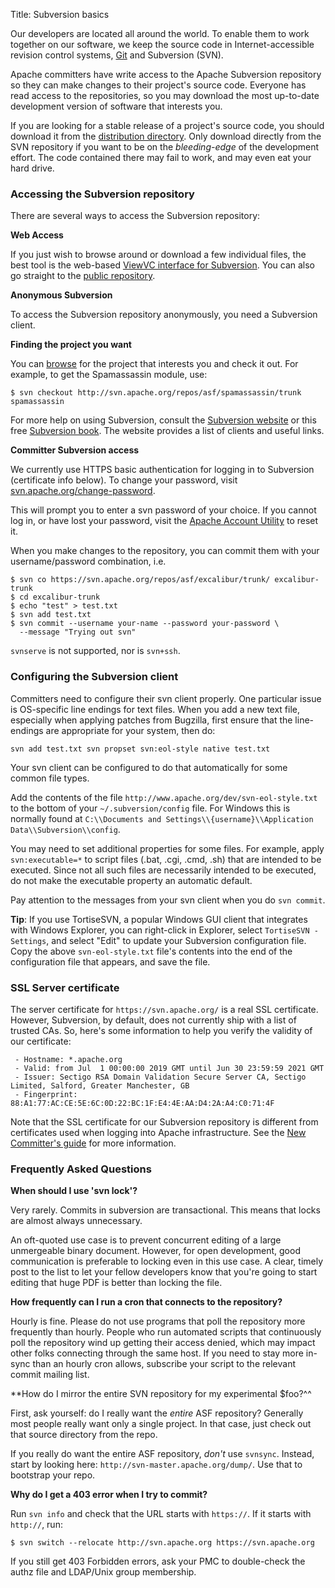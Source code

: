 Title: Subversion basics

Our developers are located all around the world. To enable them to work together on our software, we keep the source code in Internet-accessible revision control systems, [Git](git.html) and Subversion (SVN).

Apache committers have write access to the Apache Subversion repository so they can make changes to their project's source code. Everyone has read access to the repositories, so you may download the most up-to-date development version of software that interests you.

If you are looking for a stable release of a project's source code, you should download it from the <a href="http://www.apache.org/dyn/closer.cgi/" target="_blank">distribution directory</a>. Only download directly from the SVN repository if you want to be on the *bleeding-edge* of the development effort. The code contained there may fail to work, and may even eat your hard drive.

### Accessing the Subversion repository ###

There are several ways to access the Subversion repository:

**Web Access**

If you just wish to browse around or download a few individual files, the best tool is the web-based <a href="http://svn.apache.org/viewvc/" target="_blank">ViewVC interface for Subversion</a>. You can also go straight to the <a href="http://svn.apache.org/repos/asf/" target="_blank">public repository</a>.

**Anonymous Subversion**

To access the Subversion repository anonymously, you need a Subversion client. 

**Finding the project you want**

You can <a href="http://svn.apache.org/repos/asf/" target="_blank">browse</a> for the project that interests you and check it out. For example, to get the Spamassassin module, use:

`$ svn checkout http://svn.apache.org/repos/asf/spamassassin/trunk spamassassin`

For more help on using Subversion, consult the <a href="http://subversion.tigris.org/" target="_blank">Subversion website</a> or this free <a href="http://subversion.tigris.org/" target="_blank">Subversion book</a>. The website provides a list of clients and useful links.

**Committer Subversion access**

We currently use HTTPS basic authentication for logging in to Subversion (certificate info below). To change your password, visit <a href="https://svn.apache.org/change-password" target="_blank">svn.apache.org/change-password</a>.

This will prompt you to enter a svn password of your choice. If you cannot log in, or have lost your password, visit the <a href="https://id.apache.org" target="_blank">Apache Account Utility</a> to reset it.

When you make changes to the repository, you can commit them with your username/password combination, i.e.

```
$ svn co https://svn.apache.org/repos/asf/excalibur/trunk/ excalibur-trunk
$ cd excalibur-trunk
$ echo "test" > test.txt
$ svn add test.txt
$ svn commit --username your-name --password your-password \
  --message "Trying out svn"
```

`svnserve` is not supported, nor is `svn+ssh`.

### Configuring the Subversion client ###

Committers need to configure their svn client properly. One particular issue is OS-specific line endings for text files. When you add a new text file, especially when applying patches from Bugzilla, first ensure that the line-endings are appropriate for your system, then do:

```
svn add test.txt svn propset svn:eol-style native test.txt
```

Your svn client can be configured to do that automatically for some common file types.

Add the contents of the file `http://www.apache.org/dev/svn-eol-style.txt` to the bottom of your `~/.subversion/config` file. For Windows this is normally found at `C:\\Documents and Settings\\{username}\\Application Data\\Subversion\\config`.

You may need to set additional properties for some files. For example, apply `svn:executable=*` to script files (.bat, .cgi, .cmd, .sh) that are intended to be executed. Since not all such files are necessarily intended to be executed, do not make the executable property an automatic default.

Pay attention to the messages from your svn client when you do `svn commit`.

**Tip**: If you use TortiseSVN, a popular Windows GUI client that integrates with Windows Explorer, you can right-click in Explorer, select `TortiseSVN - Settings`, and select "Edit" to update your Subversion configuration file. Copy the above `svn-eol-style.txt` file's contents into the end of the configuration file that appears, and save the file.

### SSL Server certificate ###
The server certificate for `https://svn.apache.org/` is a real SSL certificate. However, Subversion, by default, does not currently ship with a list of trusted CAs. So, here's some information to help you verify the validity of our certificate:

```
 - Hostname: *.apache.org
 - Valid: from Jul  1 00:00:00 2019 GMT until Jun 30 23:59:59 2021 GMT
 - Issuer: Sectigo RSA Domain Validation Secure Server CA, Sectigo Limited, Salford, Greater Manchester, GB
 - Fingerprint: 88:A1:77:AC:CE:5E:6C:0D:22:BC:1F:E4:4E:AA:D4:2A:A4:C0:71:4F
```

Note that the SSL certificate for our Subversion repository is different from certificates used when logging into Apache infrastructure. See the [New Committer's guide](new-committers-guide.html) for more information.


### Frequently Asked Questions ###

**When should I use 'svn lock'?**

Very rarely. Commits in subversion are transactional. This means that locks are almost always unnecessary.

An oft-quoted use case is to prevent concurrent editing of a large unmergeable binary document. However, for open development, good communication is preferable to locking even in this use case. A clear, timely post to the list to let your fellow developers know that you're going to start editing that huge PDF is better than locking the file.

**How frequently can I run a cron that connects to the repository?**

Hourly is fine. Please do not use programs that poll the repository more frequently than hourly. People who run automated scripts that continuously poll the repository wind up getting their access denied, which may impact other folks connecting through the same host. If you need to stay more in-sync than an hourly cron allows, subscribe your script to the relevant commit mailing list.

**How do I mirror the entire SVN repository for my experimental $foo?^^

First, ask yourself: do I really want the *entire* ASF repository? Generally most people really want only a single project. In that case, just check out that source directory from the repo.

If you really do want the entire ASF repository, *don't* use `svnsync`. Instead, start by looking here: `http://svn-master.apache.org/dump/`. Use that to bootstrap your repo.

**Why do I get a 403 error when I try to commit?**

Run `svn info` and check that the URL starts with `https://`. If it starts with `http://`, run:

```
$ svn switch --relocate http://svn.apache.org https://svn.apache.org
```

If you still get 403 Forbidden errors, ask your PMC to double-check the authz file and LDAP/Unix group membership.
